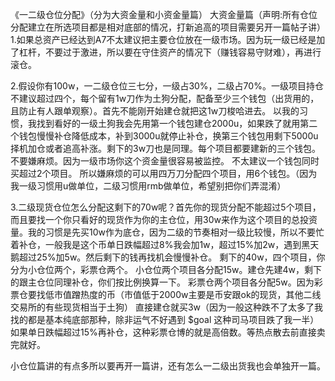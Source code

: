 《一二级仓位分配》（分为大资金量和小资金量篇）
  大资金量篇（声明:所有仓位分配建立在所选项目都是相对底部的情况，打新追高的项目需要另开一篇帖子讲）
  1.如果总资产已经达到A7不太建议把主要仓位放在一级市场。因为玩一级已经是加了杠杆，不要过于激进，所以要在守住资产的情况下（赚钱容易守财难），再进行滚仓。

 2.假设你有100w，一二级仓位三七分，一级占30%，二级占70%。一级项目持仓不建议超过四个，每个留有1w刀作为土狗分配，配备至少三个钱包（出货用的，且防止有人跟单观察）。首先不能刚开始建仓就把这1w刀梭哈进去。
  以我的习惯，我找到看好的一级土狗我会先用第一个钱包建仓2000u，如果跌了就用第二个钱包慢慢补仓降低成本，补到3000u就停止补仓，换第三个钱包用剩下5000u择机加仓或者追高补涨。剩下的3w刀也是同理。每个项目都要建新的三个钱包。不要嫌麻烦。因为一级市场你这个资金量很容易被监控。
  不太建议一个钱包同时买超过2个项目。
所以嫌麻烦的可以用四万刀分配四个项目，用6个钱包。（因为我一级习惯用u做单位，二级习惯用rmb做单位，希望别把你们弄混淆）

  3.二级现货仓位怎么分配这剩下的70w呢？首先你的现货分配不能超过5个项目，而且要找一个你只看好的现货作为你的主仓位，用30w来作为这个项目的总投资量。我的习惯是先买10w作为底仓，因为二级的节奏相对一级比较慢，所以不要忙着补仓，一般我是这个币单日跌幅超过8%我会加1w，超过15%加2w，遇到黑天鹅超过25%加5w。然后剩下的钱再找机会慢慢补仓。
   剩下的40w，四个项目，你分为小仓位两个，彩票仓两个。
  小仓位两个项目各分配15w。建仓先建4w，剩下的跟主仓位同理补仓，你们按比例换算一下。
   彩票仓两个项目各分配5w。因为彩票仓要找低市值蹭热度的币（市值低于2000w主要是币安跟ok的现货，其他二线交易所的有些现货相当于土狗）
    直接建仓就买3w（因为一般这种跌不了太多了我找的都是基本纯底部那种，除非运气不好遇到 $goal 这种司马项目跌了我一半）
  如果单日跌幅超过15%再补仓，这种彩票仓博的就是高倍数。等热点散去前直接卖完就好。

小仓位篇讲的有点多所以要再开一篇讲，还有怎么一二级出货我也会单独开一篇。